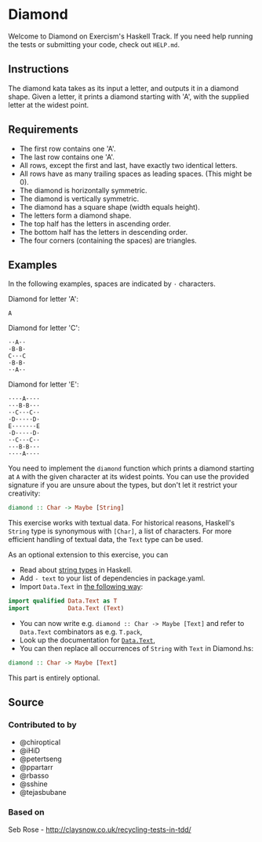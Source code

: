 # Diamond

Welcome to Diamond on Exercism's Haskell Track.
If you need help running the tests or submitting your code, check out `HELP.md`.

## Instructions

The diamond kata takes as its input a letter, and outputs it in a diamond
shape. Given a letter, it prints a diamond starting with 'A', with the
supplied letter at the widest point.

## Requirements

* The first row contains one 'A'.
* The last row contains one 'A'.
* All rows, except the first and last, have exactly two identical letters.
* All rows have as many trailing spaces as leading spaces. (This might be 0).
* The diamond is horizontally symmetric.
* The diamond is vertically symmetric.
* The diamond has a square shape (width equals height).
* The letters form a diamond shape.
* The top half has the letters in ascending order.
* The bottom half has the letters in descending order.
* The four corners (containing the spaces) are triangles.

## Examples

In the following examples, spaces are indicated by `·` characters.

Diamond for letter 'A':

```text
A
```

Diamond for letter 'C':

```text
··A··
·B·B·
C···C
·B·B·
··A··
```

Diamond for letter 'E':

```text
····A····
···B·B···
··C···C··
·D·····D·
E·······E
·D·····D·
··C···C··
···B·B···
····A····
```

You need to implement the `diamond` function which prints a diamond starting at
`A` with the given character at its widest points. You can use the provided
signature if you are unsure about the types, but don't let it restrict your
creativity:

```haskell
diamond :: Char -> Maybe [String]
```

This exercise works with textual data. For historical reasons, Haskell's
`String` type is synonymous with `[Char]`, a list of characters. For more
efficient handling of textual data, the `Text` type can be used.

As an optional extension to this exercise, you can

- Read about [string types](https://haskell-lang.org/tutorial/string-types) in
  Haskell.
- Add `- text` to your list of dependencies in package.yaml.
- Import `Data.Text` in [the following
  way](https://hackernoon.com/4-steps-to-a-better-imports-list-in-haskell-43a3d868273c):

```haskell
import qualified Data.Text as T
import           Data.Text (Text)
```

- You can now write e.g. `diamond :: Char -> Maybe [Text]` and refer to
  `Data.Text` combinators as e.g. `T.pack`,
- Look up the documentation for
  [`Data.Text`](https://hackage.haskell.org/package/text/docs/Data-Text.html),
- You can then replace all occurrences of `String` with `Text` in Diamond.hs:

```haskell
diamond :: Char -> Maybe [Text]
```

This part is entirely optional.

## Source

### Contributed to by

- @chiroptical
- @iHiD
- @petertseng
- @ppartarr
- @rbasso
- @sshine
- @tejasbubane

### Based on

Seb Rose - http://claysnow.co.uk/recycling-tests-in-tdd/